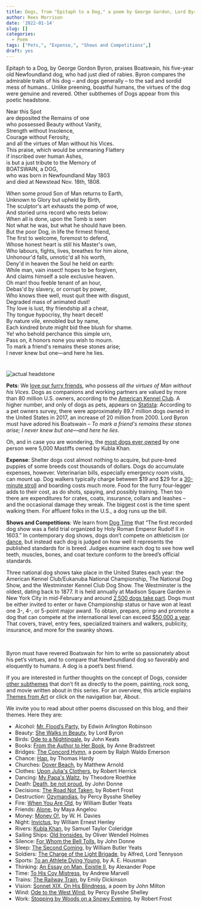 ```yaml
---
title: Dogs, from "Epitaph to a Dog," a poem by George Gordon, Lord Byron
author: Rees Morrison
date: '2022-01-14'
slug: []
categories:
  - Poem
tags: ["Pets,", "Expense,", "Shows and Competitions",]
draft: yes
---
```


Epitaph to a Dog, by George Gordon Byron, praises Boatswain, his five-year old Newfoundland dog, who had just died of rabies.  Byron compares the admirable traits of his dog – and dogs generally – to the sad and sordid mess of humans..  Unlike preening, boastful humans, the virtues of the dog were genuine and revered.  Other subthemes of Dogs appear from this poetic headstone.

<!--more-->

Near this Spot  
are deposited the Remains of one  
who possessed Beauty without Vanity,  
Strength without Insolence,  
Courage without Ferosity,  
and all the virtues of Man without his Vices.  
This praise, which would be unmeaning Flattery  
if inscribed over human Ashes,  
is but a just tribute to the Memory of  
BOATSWAIN, a DOG,  
who was born in Newfoundland May 1803  
and died at Newstead Nov. 18th, 1808.  

When some proud Son of Man returns to Earth,  
Unknown to Glory but upheld by Birth,  
The sculptor's art exhausts the pomp of woe,  
And storied urns record who rests below:  
When all is done, upon the Tomb is seen  
Not what he was, but what he should have been.  
But the poor Dog, in life the firmest friend,  
The first to welcome, foremost to defend,  
Whose honest heart is still his Master's own,  
Who labours, fights, lives, breathes for him alone,  
Unhonour'd falls, unnotic'd all his worth,  
Deny'd in heaven the Soul he held on earth:  
While man, vain insect! hopes to be forgiven,  
And claims himself a sole exclusive heaven.  
Oh man! thou feeble tenant of an hour,  
Debas'd by slavery, or corrupt by power,  
Who knows thee well, must quit thee with disgust,  
Degraded mass of animated dust!  
Thy love is lust, thy friendship all a cheat,  
Thy tongue hypocrisy, thy heart deceit!  
By nature vile, ennobled but by name,  
Each kindred brute might bid thee blush for shame.  
Ye! who behold perchance this simple urn,  
Pass on, it honors none you wish to mourn.  
To mark a friend's remains these stones arise;  
I never knew but one—and here he lies.

# <poem lyric end>

![actual headstone](/media/DogsEpitaph.JPG)

**Pets**:  We [love our furry friends](Bojangles), who possess *all the virtues of Man without his Vices*.  Dogs as companions and working partners are valued by more than 80 million U.S. owners, according to the [American Kennel Club]( https://www.akc.org/expert-advice/training/service-dog-training-101/).  A higher number, and only of dogs as pets, appears on [Statista](https://www.statista.com/statistics/198100/dogs-in-the-united-states-since-2000/): According to a pet owners survey, there were approximately 89.7 million dogs owned in the United States in 2017, an increase of 20 million from 2000. Lord Byron must have adored his Boatswain – 
*To mark a friend's remains these stones arise;
I never knew but one—and here he lies*.

Oh, and in case you are wondering, the [most dogs ever owned](https://factsquirrel.com/animals/the-most-dogs-ever-owned-by-one-person-were-5000-mastiffs-owned-by/) by one person were 5,000 Mastiffs owned by Kubla Khan.

**Expense**:  Shelter dogs cost almost nothing to acquire, but pure-bred puppies of some breeds cost thousands of dollars.   Dogs do accumulate expenses, however. Veterinarian bills, especially emergency room visits, can mount up. Dog walkers typically charge between \$19 and \$29 for a [30-minute stroll](https://www.timetopet.com/dog-walking-rate-calculator) and boarding costs much more.   Food for the furry four-legger adds to their cost, as do shots, spaying, and possibly training.  Then too there are expenditures for crates, coats, insurance, collars and leashes – and the occasional damage they wreak.  The biggest cost is the time spent walking them.  For affluent folks in the U.S., a dog runs up the bill.

**Shows and Competitions**:  We learn from [Dog Time](https://dogtime.com/dog-health/general/4594-popular-kennel-club-dog-shows) that “The first recorded dog show was a field trial organized by Holy Roman Emperor Rudolf II in 1603.”  In contemporary dog shows, dogs don’t compete on athleticism (or [dance](Bojangles), but instead each dog is judged on how well it represents the published standards for is breed.  Judges examine each dog to see how well teeth, muscles, bones, and coat texture conform to the breed’s official standards.

Three national dog shows take place in the United States each year: the American Kennel Club/Eukanuba National Championship, The National Dog Show, and the Westminster Kennel Club Dog Show.  The Westminster is the oldest, dating back to 1877.  It is held annually at Madison Square Garden in New York City in mid-February and around [2,500 dogs take part](https://www.cuteness.com/article/top-dog-shows-united-states).  Dogs must be either invited to enter or have Championship status or have won at least one 3-, 4-, or 5-point major award.  To obtain, prepare, primp and promote a dog that can compete at the international level can exceed [\$50,000 a year](https://money.cnn.com/2015/02/17/pf/cost-of-a-dog-westiminster/).  That covers, travel, entry fees, specialized trainers and walkers, publicity, insurance, and more for the swanky shows.  

&nbsp;

Byron must have revered Boatswain for him to write so passionately about his pet’s virtues, and to compare that Newfoundland dog so favorably and eloquently to humans.  A dog is a poet’s best friend.

If you are interested in further thoughts on the concept of Dogs, consider [other subthemes]() that don’t fit as directly to the poem, painting, rock song, and movie written about in this series.  For an overview, this article explains [Themes from Art](http://bit.ly/3sRXopI) or click on the navigation bar, About.

We invite you to read about other poems discussed on this blog, and their themes.  Here they are: 

* Alcohol: [Mr. Flood’s Party](https://themesfromart.com/post/2021-01-24-alcohol-flood-frost/alcohol/), by Edwin Arlington Robinson
* Beauty: [She Walks in Beauty](https://themesfromart.com/post/2021-04-21-beauty-she-walks-in-beauty-a-poem-by-lord-byron/beautybyron/), by Lord Byron
* Birds: [Ode to a Nightingale](https://themesfromart.com/post/2021-06-14-birds-ode-to-a-nightingale-a-poem-by-john-keats/birdskeats/), by John Keats
* Books: [From the Author to Her Book](https://themesfromart.com/post/2022-01-01-books-from-the-author-to-her-book-a-poem-by-anne-bradstreet/booksbradstreet/), by Anne Bradstreet
* Bridges: [The Concord Hymn](https://themesfromart.com/post/2021-07-26-bridges-the-concord-hymn-a-poem-by-ralph-waldo-emerson/bridgesconcord/), a poem by Ralph Waldo Emerson
* Chance: [Hap](https://themesfromart.com/post/2021-03-14-chancehap/chancehap/), by Thomas Hardy
* Churches: [Dover Beach](https://themesfromart.com/post/2021-05-21-churches-from-dover-beach-a-poem-by-matthew-arnold/churchesarnold/), by Matthew Arnold
* Clothes: [Upon Julia's Clothers](https://themesfromart.com/post/2021-08-30-clothes-from-upon-julia-s-clothes-a-poem-by-robert-herrick/clothesjulia/), by Robert Herrick
* Dancing: [My Papa's Waltz](https://themesfromart.com/post/2021-09-10-dancing-from-my-papa-s-waltz-a-poem-by-theodore-roethke/dancingroethke/), by Theodore Roethke
* Death: [Death, be not proud](https://themesfromart.com/post/2021-05-03-death-from-death-be-not-proud-a-poem-by-john-donne/deathdonne/), by John Donne
* Decisions: [The Road Not Taken](https://themesfromart.com/post/2021-02-08-decisions-from-the-road-not-taken-a-poem-by-robert-frost/decisionsroadfrost/), by Robert Frost
* Destruction: [Ozymandias](https://themesfromart.com/post/2021-02-18-destruction-ozymandias-a-poem-by-percy-bysshe-shelley/destructoz/), by Percy Bysshe Shelley
* Fire: [When You Are Old](https://themesfromart.com/post/2021-12-17-fire-from-when-you-are-old-a-poem-by-william-butler-yeats/fireold/), by William Butler Yeats
* Friends: [Alone](https://themesfromart.com/post/2021-06-20-friends-alone-a-poem-by-maya-angelou/friendsalone/), by Maya Angelou
* Money: [Money O!](https://themesfromart.com/post/2021-10-15-money-from-money-o-a-poem-by-w-h-davies/moneymoneyo/), by W. H. Davies
* Night: [Invictus](https://themesfromart.com/post/2021-11-05-night-from-invictus-a-poem-by-william-ernest-henley/nightinvictus/), by William Ernest Henley
* Rivers: [Kubla Khan](https://themesfromart.com/post/2021-10-02-rivers-from-kubla-khan-a-poem-by-samuel-taylor-coleridge/riverskhan/), by Samuel Taylor Coleridge
* Sailing Ships: [Old Ironsides](https://themesfromart.com/post/2021-06-26-sailing-ships-from-old-ironsides-a-poem-by-oliver-wendell-holmes/sailingshipsironsides/), by Oliver Wendell Holmes
* Silence: [For Whom the Bell Tolls](https://themesfromart.com/post/2021-04-08-silencedonne/silencedonne/), by John Donne
* Sleep: [The Second Coming](https://themesfromart.com/post/2021-09-22-sleep-from-the-second-coming-a-poem-by-william-butler-yeats/sleepsecond/), by William Butler Yeats
* Soldiers: [The Charge of the Light Brigade](https://themesfromart.com/post/2021-08-02-soldiers-from-the-charge-of-the-light-brigade-by-alfred-lord-tennyson/soldierscharge/), by Alfred, Lord Tennyson
* Sports: [To an Athlete Dying Young](https://themesfromart.com/post/2021-07-12-sports-from-to-an-athlete-dying-young-by-a-e-housman/sportsathlete/), by A. E. Housman
* Thinking: [An Essay on Man, Epistle II](https://themesfromart.com/post/2021-11-22-thinking-from-an-essay-on-man-epistle-ii-a-poem-by-alexander-pope/thinkingPope/), by Alexander Pope
* Time: [To His Coy Mistress](https://themesfromart.com/post/2021-03-08-time-to-his-coy-mistress-by-andrew-marvell/timecoy/), by Andrew Marvell
* Trains: [The Railway Train](https://themesfromart.com/post/2021-05-10-trains-from-the-railway-train-a-poem-by-emily-dickineson/trainsdickinson/), by Emily Dickinson 
* Vision: [Sonnet XIX, On His Blindness](https://themesfromart.com/post/2021-12-03-vision-from-sonnet-xix-on-his-blindness-a-poem-by-john-milton/visionmilton/), a poem by John Milton
* Wind: [Ode to the West Wind](https://themesfromart.com/post/2021-08-12-wind-from-ode-to-the-west-wind-by-percy-bysshe-shelley/windode/), by Percy Bysshe Shelley
* Work: [Stopping by Woods on a Snowy Evening](https://themesfromart.com/post/2021-02-26-worksnowy/worksnowy/), by Robert Frost
